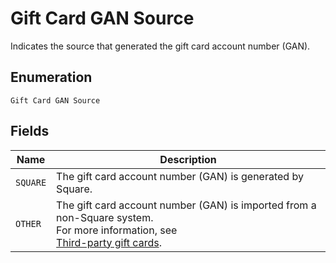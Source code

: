 
# Gift Card GAN Source

Indicates the source that generated the gift card
account number (GAN).

## Enumeration

`Gift Card GAN Source`

## Fields

| Name | Description |
|  --- | --- |
| `SQUARE` | The gift card account number (GAN) is generated by Square. |
| `OTHER` | The gift card account number (GAN) is imported from a non-Square system.<br>For more information, see<br>[Third-party gift cards](https://developer.squareup.com/docs/gift-cards/using-gift-cards-api#third-party-gift-cards). |

